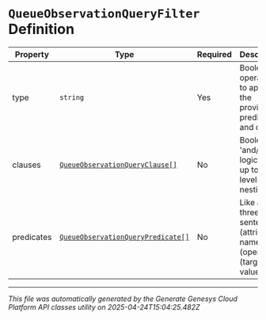 # `QueueObservationQueryFilter` Definition

| Property | Type | Required | Description |
|----------|------|----------|-------------|
| type | `string` | Yes | Boolean operation to apply to the provided predicates and clauses |
| clauses | [`QueueObservationQueryClause[]`](queueobservationqueryclause-definition.md) | No | Boolean 'and/or' logic with up to two-levels of nesting |
| predicates | [`QueueObservationQueryPredicate[]`](queueobservationquerypredicate-definition.md) | No | Like a three-word sentence: (attribute-name) (operator) (target-value). |

---

*This file was automatically generated by the Generate Genesys Cloud Platform API classes utility on 2025-04-24T15:04:25.482Z*